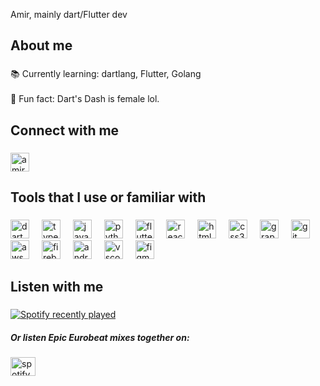

<p align="left">Amir, mainly dart/Flutter dev</p>

###

<h2 align="left">About me</h2>

###

<p align="left">📚 Currently learning: dartlang, Flutter, Golang<br><br>🎲 Fun fact: Dart's Dash is female lol.</p>

###

<h2 align="left">Connect with me</h2>

###

<p align="left">
<a href="https://linkedin.com/in/amir-asake-b57349257" target="blank"><img align="center" src="https://raw.githubusercontent.com/rahuldkjain/github-profile-readme-generator/master/src/images/icons/Social/linked-in-alt.svg" alt="amir-asake-b57349257" height="30" width="30" /></a>
</p>

###

<h2 align="left">Tools that I use or familiar with</h2>

###

<div align="left">
  <img src="https://cdn.jsdelivr.net/gh/devicons/devicon/icons/dart/dart-original.svg" height="30" alt="dart logo"  />
  <img width="12" />
  <img src="https://cdn.jsdelivr.net/gh/devicons/devicon/icons/typescript/typescript-original.svg" height="30" alt="typescript logo"  />
  <img width="12" />
  <img src="https://cdn.jsdelivr.net/gh/devicons/devicon/icons/javascript/javascript-original.svg" height="30" alt="javascript logo"  />
  <img width="12" />
  <img src="https://cdn.jsdelivr.net/gh/devicons/devicon/icons/python/python-original.svg" height="30" alt="python logo"  />
  <img width="12" />
  <img src="https://cdn.jsdelivr.net/gh/devicons/devicon/icons/flutter/flutter-original.svg" height="30" alt="flutter logo"  />
  <img width="12" />
  <img src="https://cdn.jsdelivr.net/gh/devicons/devicon/icons/react/react-original.svg" height="30" alt="react logo"  />
  <img width="12" />
  <img src="https://cdn.jsdelivr.net/gh/devicons/devicon/icons/html5/html5-original.svg" height="30" alt="html5 logo"  />
  <img width="12" />
  <img src="https://cdn.jsdelivr.net/gh/devicons/devicon/icons/css3/css3-original.svg" height="30" alt="css3 logo"  />
  <img width="12" />
  <img src="https://cdn.jsdelivr.net/gh/devicons/devicon/icons/graphql/graphql-plain.svg" height="30" alt="graphql logo"  />
  <img width="12" />
  <img src="https://cdn.jsdelivr.net/gh/devicons/devicon/icons/git/git-original.svg" height="30" alt="git logo"  />
  <img width="12" />
  <img src="https://upload.wikimedia.org/wikipedia/commons/thumb/9/93/Amazon_Web_Services_Logo.svg/2560px-Amazon_Web_Services_Logo.svg.png" width="30" alt="aws logo"  />
  <img width="12" />
  <img src="https://cdn.jsdelivr.net/gh/devicons/devicon/icons/firebase/firebase-plain.svg" height="30" alt="firebase logo"  />
  <img width="12" />
  <img src="https://cdn.jsdelivr.net/gh/devicons/devicon/icons/androidstudio/androidstudio-original.svg" height="30" alt="androidstudio logo"  />
  <img width="12" />
  <img src="https://cdn.jsdelivr.net/gh/devicons/devicon/icons/vscode/vscode-original.svg" height="30" alt="vscode logo"  />
  <img width="12" />
  <img src="https://cdn.jsdelivr.net/gh/devicons/devicon/icons/figma/figma-original.svg" height="30" alt="figma logo"  />
</div>

###

<h2 align="left">Listen with me</h2>

###

<div align="left">
  <a href="https://open.spotify.com/user/9dus9oe8cdlpe6pdlmbj184zl">
    <img src="https://spotify-recently-played-readme.vercel.app/api?user=9dus9oe8cdlpe6pdlmbj184zl&count=3&unique=false" alt="Spotify recently played"  />
  </a>
</div>

<div align="left">
    <h5>Or listen Epic Eurobeat mixes together on:</h5>
    <a href="https://open.spotify.com/user/9dus9oe8cdlpe6pdlmbj184zl?si=71e3004774d14aef" target="blank"><img align="center" src="https://upload.wikimedia.org/wikipedia/commons/1/19/Spotify_logo_without_text.svg" alt="spotify img svg" height="30" width="40" /></a>
</div>

###
